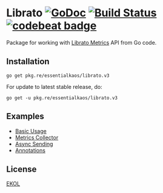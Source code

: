 # Librato [![GoDoc](https://godoc.org/pkg.re/essentialkaos/librato.v3?status.svg)](https://godoc.org/pkg.re/essentialkaos/librato.v2) [![Build Status](https://travis-ci.org/essentialkaos/librato.svg?branch=master)](https://travis-ci.org/essentialkaos/librato) [![codebeat badge](https://codebeat.co/badges/f82e704d-67a7-4c6f-9e5d-1acf058c937b)](https://codebeat.co/projects/github-com-essentialkaos-librato)

Package for working with [Librato Metrics](https://www.librato.com) API from Go code.

## Installation

````
go get pkg.re/essentialkaos/librato.v3
````

For update to latest stable release, do:

````
go get -u pkg.re/essentialkaos/librato.v3
````

## Examples

* [Basic Usage](examples/basic_example.go)
* [Metrics Collector](examples/collector_example.go)
* [Async Sending](examples/async_example.go)
* [Annotations](examples/annotations_example.go)

## License

[EKOL](https://essentialkaos.com/ekol)
